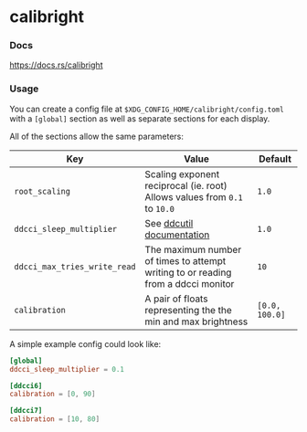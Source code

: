 # calibright

### Docs

https://docs.rs/calibright

### Usage

You can create a config file at `$XDG_CONFIG_HOME/calibright/config.toml` with a `[global]` section as well as separate sections for each display.

All of the sections allow the same parameters:

Key                          | Value                                                                                             | Default
-----------------------------|---------------------------------------------------------------------------------------------------|---------
`root_scaling`               | Scaling exponent reciprocal (ie. root) Allows values from `0.1` to `10.0`                         | `1.0`
`ddcci_sleep_multiplier`     | See [ddcutil documentation](https://www.ddcutil.com/performance_options/#option-sleep-multiplier) | `1.0`
`ddcci_max_tries_write_read` | The maximum number of times to attempt writing to  or reading from a ddcci monitor                | `10`
`calibration`                | A pair of floats representing the the min and max brightness                                      | `[0.0, 100.0]`


A simple example config could look like:

```toml
[global]
ddcci_sleep_multiplier = 0.1

[ddcci6]
calibration = [0, 90]

[ddcci7]
calibration = [10, 80]
```